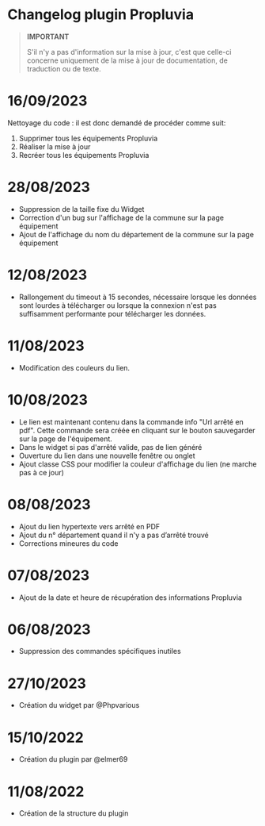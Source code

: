 # Changelog plugin Propluvia

>**IMPORTANT**
>
>S'il n'y a pas d'information sur la mise à jour, c'est que celle-ci concerne uniquement de la mise à jour de documentation, de traduction ou de texte.

# 16/09/2023
Nettoyage du code : il est donc demandé de procéder comme suit:
1. Supprimer tous les équipements Propluvia
2. Réaliser la mise à jour
3. Recréer tous les équipements Propluvia

# 28/08/2023
- Suppression de la taille fixe du Widget
- Correction d'un bug sur l'affichage de la commune sur la page équipement
- Ajout de l'affichage du nom du département de la commune sur la page équipement

# 12/08/2023
- Rallongement du timeout à 15 secondes, nécessaire lorsque les données sont lourdes à télécharger ou lorsque la connexion n'est pas suffisamment performante pour télécharger les données. 

# 11/08/2023
- Modification des couleurs du lien.

# 10/08/2023
- Le lien est maintenant contenu dans la commande info "Url arrêté en pdf". Cette commande sera créée en cliquant sur le bouton sauvegarder sur la page de l'équipement.
- Dans le widget si pas d'arrêté valide, pas de lien généré
- Ouverture du lien dans une nouvelle fenêtre ou onglet
- Ajout classe CSS pour modifier la couleur d'affichage du lien (ne marche pas à ce jour)

# 08/08/2023
- Ajout du lien hypertexte vers arrêté en PDF
- Ajout du n° département quand il n'y a pas d’arrêté trouvé
- Corrections mineures du code

# 07/08/2023
- Ajout de la date et heure de récupération des informations Propluvia 

# 06/08/2023
- Suppression des commandes spécifiques inutiles

# 27/10/2023
- Création du widget par @Phpvarious

# 15/10/2022
- Création du plugin par @elmer69

# 11/08/2022
- Création de la structure du plugin

